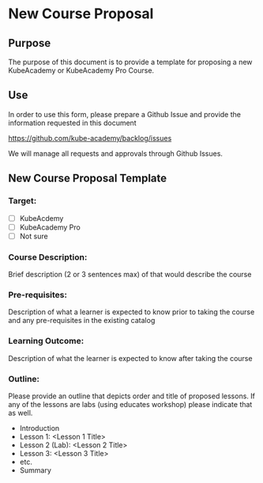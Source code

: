 # New Course Proposal

## Purpose
The purpose of this document is to provide a template for proposing a new KubeAcademy or KubeAcademy Pro Course. 

## Use
In order to use this form, please prepare a Github Issue and provide the information requested in this document

https://github.com/kube-academy/backlog/issues

We will manage all requests and approvals through Github Issues.

## New Course Proposal Template

### Target:
- [ ] KubeAcdemy
- [ ] KubeAcademy Pro
- [ ] Not sure

### Course Description:
Brief description (2 or 3 sentences max) of that would describe the course

### Pre-requisites:
Description of what a learner is expected to know prior to taking the course and any pre-requisites in the existing catalog

### Learning Outcome:
Description of what the learner is expected to know after taking the course

### Outline:
Please provide an outline that depicts order and title of proposed lessons. If any of the lessons are labs (using educates workshop) please indicate that as well.

- Introduction
- Lesson 1: <Lesson 1 Title>
- Lesson 2 (Lab): <Lesson 2 Title> 
- Lesson 3: <Lesson 3 Title>
- etc.
- Summary